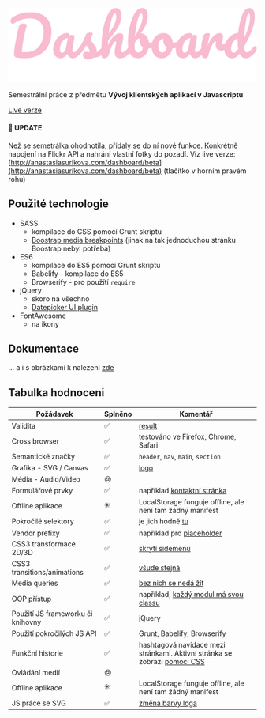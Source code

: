 ![dashboard](https://github.com/misslecter/dashboard/blob/master/assets/images/logo.png "Dashboard")

Semestrální práce z předmětu **Vývoj klientských aplikací v Javascriptu**

[Live verze](http://anastasiasurikova.com/dashboard/)

#### :bell: UPDATE
Než se semetrálka ohodnotila, přidaly se do ní nové funkce. Konkrétně napojení na Flickr API a nahrání vlastní fotky do pozadí. Viz live verze: [http://anastasiasurikova.com/dashboard/beta](http://anastasiasurikova.com/dashboard/beta) (tlačítko v horním pravém rohu)

## Použité technologie
* SASS
    * kompilace do CSS pomocí Grunt skriptu
    * [Boostrap media breakpoints](https://github.com/misslecter/dashboard/blob/master/assets/scss/vendor/bootstrap-media-breakpoints.scss) (jinak na tak jednoduchou stránku Boostrap nebyl potřeba)
* ES6
    * kompilace do ES5 pomocí Grunt skriptu
    * Babelify - kompilace do ES5
    * Browserify - pro použítí `require`
* jQuery
    * skoro na všechno
    * [Datepicker UI plugin](https://jqueryui.com/datepicker/)
* FontAwesome
    * na ikony
    
## Dokumentace
... a i s obrázkami k nalezení [zde](https://github.com/misslecter/dashboard/blob/master/documentation/Readme.md)
    
## Tabulka hodnoceni
Požádavek | Splněno | Komentář
--- | --- | ---
Validita | :white_check_mark: | [result](https://validator.w3.org/nu/?doc=http%3A%2F%2Fanastasiasurikova.com%2Fdashboard%2F)
Cross browser | :white_check_mark: | testováno ve Firefox, Chrome, Safari
Semantické značky | :white_check_mark: | `header`, `nav`, `main`, `section`
Grafika - SVG / Canvas | :white_check_mark: | [logo](https://github.com/misslecter/dashboard/blob/master/assets/images/logo.svg)
Média - Audio/Video | :cry: | 
Formulářové prvky | :white_check_mark: | například [kontaktní stránka](https://github.com/misslecter/dashboard/blob/ca1009468aa346791d425044cf8bd38362c93505/index.php#L80)
Offline aplikace | :eight_spoked_asterisk: | LocalStorage funguje offline, ale není tam žádný manifest
Pokročilé selektory | :white_check_mark: | je jich hodně [tu](https://github.com/misslecter/dashboard/tree/master/assets/scss)
Vendor prefixy | :white_check_mark: | například pro [placeholder](https://github.com/misslecter/dashboard/blob/ca1009468aa346791d425044cf8bd38362c93505/assets/scss/layout/_form.scss#L22)
CSS3 transformace 2D/3D | :white_check_mark: | [skrytí sidemenu](https://github.com/misslecter/dashboard/blob/ca1009468aa346791d425044cf8bd38362c93505/assets/scss/layout/nav.scss#L9)
CSS3 transitions/animations | :white_check_mark: | [všude stejná](https://github.com/misslecter/dashboard/blob/ca1009468aa346791d425044cf8bd38362c93505/assets/scss/_variables.scss#L1)
Media queries | :white_check_mark: | [bez nich se nedá žít](https://github.com/misslecter/dashboard/blob/ca1009468aa346791d425044cf8bd38362c93505/assets/scss/modules/module.scss#L11)
OOP přístup | :white_check_mark: | například, [každý modul má svou classu](https://github.com/misslecter/dashboard/tree/master/assets/js/modules)
Použití JS frameworku či knihovny | :white_check_mark: | jQuery
Použití pokročilých JS API | :white_check_mark: | Grunt, Babelify, Browserify
Funkční historie | :white_check_mark: | hashtagová navidace mezi stránkami. Aktivní stránka se zobrazí [pomocí CSS](https://github.com/misslecter/dashboard/blob/ca1009468aa346791d425044cf8bd38362c93505/assets/scss/_defaults.scss#L33)
Ovládání medií | :cry: | 
Offline aplikace | :eight_spoked_asterisk: | LocalStorage funguje offline, ale není tam žádný manifest
JS práce se SVG | :white_check_mark: | [změna barvy loga](https://github.com/misslecter/dashboard/blob/master/assets/js/app/Svg.js)


